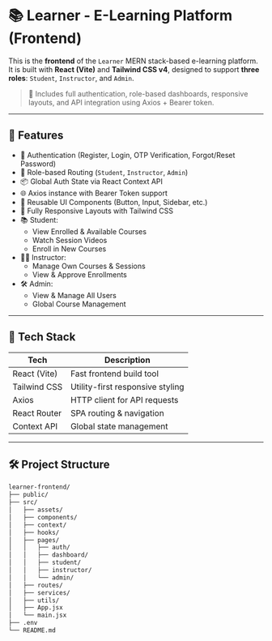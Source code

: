 # 📚 Learner - E-Learning Platform (Frontend)

This is the **frontend** of the `Learner` MERN stack-based e-learning platform. It is built with **React (Vite)** and **Tailwind CSS v4**, designed to support **three roles**: `Student`, `Instructor`, and `Admin`.

> 🔐 Includes full authentication, role-based dashboards, responsive layouts, and API integration using Axios + Bearer token.

---

## 🚀 Features

- 🔐 Authentication (Register, Login, OTP Verification, Forgot/Reset Password)
- 👤 Role-based Routing (`Student`, `Instructor`, `Admin`)
- 📦 Global Auth State via React Context API
- 🌐 Axios instance with Bearer Token support
- 🧩 Reusable UI Components (Button, Input, Sidebar, etc.)
- 📱 Fully Responsive Layouts with Tailwind CSS
- 📚 Student:
  - View Enrolled & Available Courses
  - Watch Session Videos
  - Enroll in New Courses
- 🧑‍🏫 Instructor:
  - Manage Own Courses & Sessions
  - View & Approve Enrollments
- 🛠️ Admin:
  - View & Manage All Users
  - Global Course Management

---

## 🧠 Tech Stack

| Tech         | Description                      |
| ------------ | -------------------------------- |
| React (Vite) | Fast frontend build tool         |
| Tailwind CSS | Utility-first responsive styling |
| Axios        | HTTP client for API requests     |
| React Router | SPA routing & navigation         |
| Context API  | Global state management          |

---

## 🛠️ Project Structure

```bash
learner-frontend/
├── public/
├── src/
│   ├── assets/
│   ├── components/
│   ├── context/
│   ├── hooks/
│   ├── pages/
│   │   ├── auth/
│   │   ├── dashboard/
│   │   ├── student/
│   │   ├── instructor/
│   │   └── admin/
│   ├── routes/
│   ├── services/
│   ├── utils/
│   ├── App.jsx
│   └── main.jsx
├── .env
└── README.md
```
